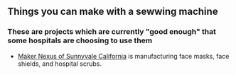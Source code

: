 
## Things you can make with a sewwing machine
### These are projects which are currently "good enough" that some hospitals are choosing to use them

* [Maker Nexus of Sunnyvale California](http://makernexuswiki.com/index.php?title=MN_COVID_Response) is manufacturing face masks, face shields, and hospital scrubs.